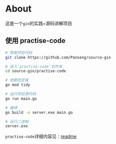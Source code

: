# About
这是一个`gin`的实践+源码讲解项目

## 使用 practise-code
```bash
# 获取项目代码
git clone https://github.com/Panseng/source-gin

# 进入`practise-code`文件夹
cd source-gin/practise-code

# 依赖包安装
go mod tidy

# 运行项目源代码
go run main.go

# 编译
go build -o server.exe main.go

# 运行二进制
server.exe
```

`practise-code`详细内容见：[readme](practise-code/readme.md)
